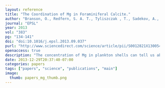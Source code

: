 ```yaml
---
layout: reference
title: "The Coordination of Mg in Foraminiferal Calcite."
author: "Branson, O., Redfern, S. A. T., Tyliszczak , T., Sadekov, A., Langer, G., Kimoto, K., Elderfield, H."
journal: "EPSL"
year: 2013
vol: "383"
pg: "134-141"
doi: "doi:10.1016/j.epsl.2013.09.037"
purl: "http://www.sciencedirect.com/science/article/pii/S0012821X13005487"
openaccess: true
description: "The concentration of Mg in plankton shells can tell us about the temperature of past oceans.  How does that work? I used a synchrotron to find out."
date: 2013-12-29T20:37:40-07:00
categories: papers
tags: ["papers", "science", "publications", "main"]
image:
  thumb: papers_mg_thumb.png
---
```

